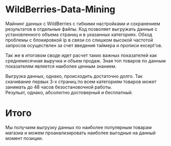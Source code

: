# WildBerries-Data-Mining
Майнинг данных с WildBerries с гибкими настройками и сохранением результатов в отдельные файлы.
Код позволяет выгружать данные с установленного объема страниц и в указанных категориях.
Обход проблемы с блокировкой ip в связи со слишком высокой частотой запросов осуществлен за счет введения таймера и прописи except'ов. 

Так же в итоговом своде идет расчет таких важных показателей как среднемесячная выручка и объем продаж. Зная топ товаров по данным показателям является наиболее ценным знанием.

Выгрузка данных, однако, происходить достаточно долго. Так скачивание первых 3-х страниц по всем категориям товаров может занимать до 48 часов безостановочной работы.  
Резульат, однако, абсолютно достоверный и бесплатный.

# Итого
Мы получаем выгрузку данных по наиболее популярным товарам магазиа и можем проанализировать наиболее выгодные на данный момент позиции.
